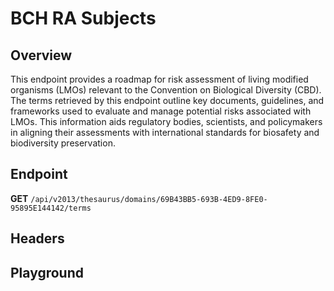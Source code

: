 <script setup>
import SwaggerUI from "@/swagger/view/SwaggerUI.vue"
import swaggerJson from "@/swagger/json/thesaurus/resource/bch-ra-subjects.json";

const swaggerSpecs = [
  { json:swaggerJson, protected: false },
]
</script>

# BCH RA Subjects

## Overview

This endpoint provides a roadmap for risk assessment of living modified organisms (LMOs) relevant to the Convention on Biological Diversity (CBD). The terms retrieved by this endpoint outline key documents, guidelines, and frameworks used to evaluate and manage potential risks associated with LMOs. This information aids regulatory bodies, scientists, and policymakers in aligning their assessments with international standards for biosafety and biodiversity preservation.


## Endpoint

**GET** `/api/v2013/thesaurus/domains/69B43BB5-693B-4ED9-8FE0-95895E144142/terms`

## Headers
<!--@include: @/../components/common/header/accept.md-->

## Playground

<SwaggerUI :swaggerSpecs="swaggerSpecs" />